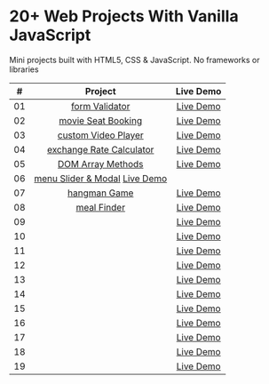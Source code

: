 # 20+ Web Projects With Vanilla JavaScript

Mini projects built with HTML5, CSS & JavaScript. No frameworks or libraries

|  #  |                                                                                         Project                                                                                         |                                Live Demo                                 |
| :-: | :-------------------------------------------------------------------------------------------------------------------------------------------------------------------------------------: | :----------------------------------------------------------------------: |
| 01  |                                       [form Validator](https://github.com/igelkottuggla/20-Projects-With-Vanilla-JS/tree/master/1__formValidator)                                       |      [Live Demo](https://igelkottuggla-form-validator.netlify.app/)      |
| 02  |                                   [movie Seat Booking](https://github.com/igelkottuggla/20-Projects-With-Vanilla-JS/tree/master/2__movieSeatBooking)                                    |    [Live Demo](https://igelkottuggla-movie-seat-booking.netlify.app/)    |
| 03  |                                  [custom Video Player](https://github.com/igelkottuggla/20-Projects-With-Vanilla-JS/tree/master/3__customVideoPlayer)                                   |   [Live Demo](https://igelkottuggla-custom-video-player.netlify.app/)    |
| 04  |                             [exchange Rate Calculator](https://github.com/igelkottuggla/20-Projects-With-Vanilla-JS/tree/master/4__exchangeRateCalculator)                              | [Live Demo](https://igelkottuggla-exchange-rate-calculator.netlify.app/) |
| 05  |                                    [DOM Array Methods](https://github.com/igelkottuggla/20-Projects-With-Vanilla-JS/tree/master/5__DOMArrayMethods)                                     |    [Live Demo](https://igelkottuggla-dom-array-methods.netlify.app/)     |
| 06  | [menu Slider & Modal](https://github.com/igelkottuggla/20-Projects-With-Vanilla-JS/tree/master/6__menuSlider%26Modal) [Live Demo](https://igelkottuggla-menu-slider-modal.netlify.app/) |
| 07  |                                         [hangman Game](https://github.com/igelkottuggla/20-Projects-With-Vanilla-JS/tree/master/7__hangmanGame)                                         |       [Live Demo](https://igelkottuggla-hangman-game.netlify.app/)       |
| 08  |                                          [meal Finder](https://github.com/igelkottuggla/20-Projects-With-Vanilla-JS/tree/master/8__mealFinder)                                          |       [Live Demo](https://igelkottuggla-meal-finder.netlify.app/)        |
| 09  |                                                                                          []()                                                                                           |                              [Live Demo]()                               |
| 10  |                                                                                          []()                                                                                           |                              [Live Demo]()                               |
| 11  |                                                                                          []()                                                                                           |                              [Live Demo]()                               |
| 12  |                                                                                          []()                                                                                           |                              [Live Demo]()                               |
| 13  |                                                                                          []()                                                                                           |                              [Live Demo]()                               |
| 14  |                                                                                          []()                                                                                           |                              [Live Demo]()                               |
| 15  |                                                                                          []()                                                                                           |                              [Live Demo]()                               |
| 16  |                                                                                          []()                                                                                           |                              [Live Demo]()                               |
| 17  |                                                                                          []()                                                                                           |                              [Live Demo]()                               |
| 18  |                                                                                          []()                                                                                           |                              [Live Demo]()                               |
| 19  |                                                                                          []()                                                                                           |                              [Live Demo]()                               |
